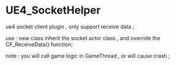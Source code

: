 # UE4_SocketHelper
ue4 socket client plugin , only support receive data ;



use : new class inherit the socket actor class , and override the CF_ReceiveData() function;



note : you will call game logic in GameThread , or will cause crash ;

